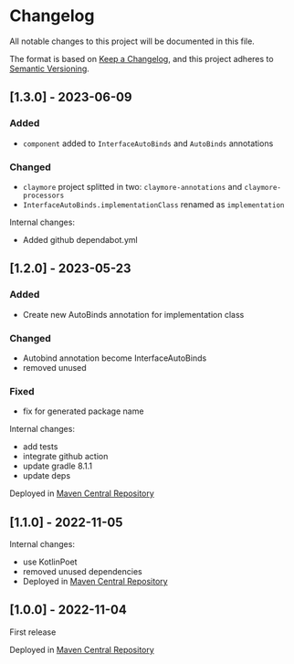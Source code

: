 # Changelog

All notable changes to this project will be documented in this file.

The format is based on [Keep a Changelog](https://keepachangelog.com/en/1.0.0/),
and this project adheres to [Semantic Versioning](https://semver.org/spec/v2.0.0.html).

## [1.3.0] - 2023-06-09

### Added
- `component` added to `InterfaceAutoBinds` and `AutoBinds` annotations

### Changed
- `claymore` project splitted in two: `claymore-annotations` and `claymore-processors`
- `InterfaceAutoBinds.implementationClass` renamed as `implementation`
  
Internal changes:
- Added github dependabot.yml

## [1.2.0] - 2023-05-23

### Added
- Create new AutoBinds annotation for implementation class

### Changed
- Autobind annotation become InterfaceAutoBinds
- removed unused 

### Fixed
- fix for generated package name

Internal changes:
- add tests
- integrate github action
- update gradle 8.1.1
- update deps

Deployed in [Maven Central Repository](https://central.sonatype.com/artifact/io.github.alecarnevale/claymore/1.2.0)

## [1.1.0] - 2022-11-05

Internal changes:
- use KotlinPoet
- removed unused dependencies
- 
  Deployed in [Maven Central Repository](https://central.sonatype.com/artifact/io.github.alecarnevale/claymore/1.1.0)

## [1.0.0] - 2022-11-04

First release

Deployed in [Maven Central Repository](https://central.sonatype.com/artifact/io.github.alecarnevale/claymore/1.0.0)